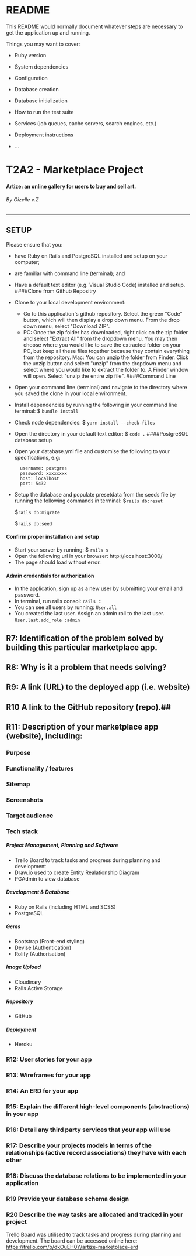# README

This README would normally document whatever steps are necessary to get the
application up and running.

Things you may want to cover:

* Ruby version

* System dependencies

* Configuration

* Database creation

* Database initialization

* How to run the test suite

* Services (job queues, cache servers, search engines, etc.)

* Deployment instructions

* ...

# T2A2 - Marketplace Project 
#### Artize: an online gallery for users to buy and sell art.
###### By Gizelle v.Z
-------
## SETUP ##
Please ensure that you:
- have Ruby on Rails and PostgreSQL installed and setup on your computer;
- are familiar with command line (terminal); and
- Have a default text editor (e.g. Visual Studio Code) installed and setup.
####Clone from Github Repositry
- Clone to your local development environment:
    - Go to this application's github repository. Select the green "Code" button, which will then display a drop down menu. From the drop down menu, select "Download ZIP".
    - PC: Once the zip folder has downloaded, right click on the zip folder and select "Extract All" from the dropdown menu. You may then choose where you would like to save the extracted folder on your PC, but keep all these files together because they contain everything from the repository. Mac: You can unzip the folder from Finder. Click the unzip button and select "unzip" from the dropdown menu and select where you would like to extract the folder to. A Finder window will open. Select "unzip the entire zip file".
####Command Line
- Open your command line (terminal) and navigate to the directory where you saved the clone in your local environment.
- Install dependencies by running the following in your command line terminal:
       $  `bundle install`
- Check node dependencies:
        $ `yarn install --check-files`
- Open the directory in your default text editor:
        $ `code .`
####PostgreSQL database setup
- Open your database.yml file and customise the following to your specifications, e.g:

        username: postgres    
        password: xxxxxxxx
        host: localhost
        port: 5432
- Setup the database and populate presetdata from the seeds file by running the following commands in terminal:
    $`rails db:reset` 

    $`rails db:migrate` 

    $`rails db:seed`

#### Confirm proper installation and setup
- Start your server by running:
    $ `rails s`
- Open the following url in your browser: http://localhost:3000/
- The page should load without error.

#### Admin credentials for authorization
- In the application, sign up as a new user by submitting your email and password.
- In terminal, run rails consol:
    `rails c`
- You can see all users by running:
    `User.all`
- You created the last user. Assign an admin roll to the last user.
    `User.last.add_role :admin`


## R7:	Identification of the problem solved by building this particular marketplace app. ##

## R8:	Why is it a problem that needs solving? ##

## R9:	A link (URL) to the deployed app (i.e. website) ##

## R10	A link to the GitHub repository (repo).##

## R11:	Description of your marketplace app (website), including: ##
### Purpose ###
### Functionality / features ### 
### Sitemap ### 
### Screenshots ### 
###  Target audience ### 
###  Tech stack ### 

##### Project Management, Planning and Software ##### 
- Trello Board to track tasks and progress during planning and development
- Draw.io used to create Entity Realationship Diagram
- PGAdmin to view database
##### Development & Database ##### 
- Ruby on Rails (including HTML and SCSS)
- PostgreSQL 
##### Gems ##### 
- Bootstrap (Front-end styling)
- Devise (Authentication)
- Rolify (Authorisation)
##### Image Upload ##### 
- Cloudinary 
- Rails Active Storage
##### Repository ##### 
- GitHub
##### Deployment ####
- Heroku

### R12:	User stories for your app ### 
### R13:	Wireframes for your app ### 
### R14:	An ERD for your app ### 
### R15:	Explain the different high-level components (abstractions) in your app ### 
### R16:	Detail any third party services that your app will use ###
### R17:	Describe your projects models in terms of the relationships (active record associations) they have with each other ### 
### R18:	Discuss the database relations to be implemented in your application ###
### R19	Provide your database schema design ###
### R20	Describe the way tasks are allocated and tracked in your project ###
Trello Board was utilised to track tasks and progress during planning and development. The board can be accessed online here: 
https://trello.com/b/dkOuEH0Y/artize-marketplace-erd